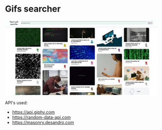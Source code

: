 # Gifs searcher

![](https://github.com/leflores-fisi/gifeed/blob/main/banner.jpg)

API's used:
- https://api.giphy.com
- https://random-data-api.com
- https://masonry.desandro.com
